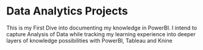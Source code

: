 # Data Analytics Projects
This is my First Dive into documenting my knowledge in PowerBI. 
I intend to capture Analysis of Data while tracking my learning experience into deeper layers of knowledge possibilities with PowerBI, Tableau and Knine
